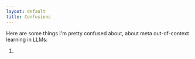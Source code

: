 ```yaml
---
layout: default
title: Confusions
---
```


Here are some things I'm pretty confused about, about meta out-of-context learning in LLMs:

1. 
